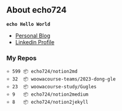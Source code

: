 ## About echo724

<code>**echo Hello World**</code>

- [Personal Blog](https://medium.com/echo-devblog)
- [Linkedin Profile](https://www.linkedin.com/in/eunchan-cho-382001184)

### My Repos
```
⭐️ 599 📦 echo724/notion2md
⭐️ 32  📦 woowacourse-teams/2023-dong-gle
⭐️ 23  📦 woowacourse-study/Gugles
⭐️ 9   📦 echo724/notion2medium
⭐️ 8   📦 echo724/notion2jekyll
```
